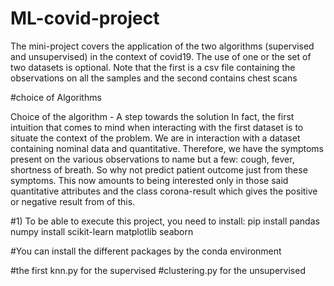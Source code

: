 # ML-covid-project

The mini-project covers the application of the two algorithms (supervised and
unsupervised) in the context of covid19. The use of one or
the set of two datasets is optional. Note that the first is a
csv file containing the observations on all the samples and the
second contains chest scans

#choice of Algorithms

Choice of the algorithm - A step towards the solution
In fact, the first intuition that comes to mind when interacting with the
first dataset is to situate the context of the problem. We are in
interaction with a dataset containing nominal data and
quantitative. Therefore, we have the symptoms present on the
various observations to name but a few: cough,
fever, shortness of breath. So why not predict patient outcome
just from these symptoms.
This now amounts to being interested only in those said quantitative attributes
and the class corona-result which gives the positive or negative result from
of this.

#1) To be able to execute this project, you need to install:
pip install pandas numpy install scikit-learn matplotlib seaborn

#You can install the different packages by the conda environment


#the first knn.py for the supervised
#clustering.py for the unsupervised
